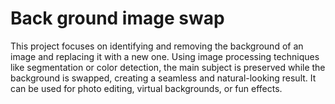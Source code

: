 # Back ground image swap
 This project focuses on identifying and removing the background of an image and replacing it with a new one. Using image processing techniques like segmentation or color detection, the main subject is preserved while the background is swapped, creating a seamless and natural-looking result. It can be used for photo editing, virtual backgrounds, or fun effects.
